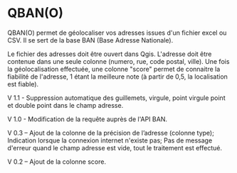 # QBAN(O)

QBAN(O) permet de géolocaliser vos adresses issues d'un fichier excel ou CSV. Il se sert de la base BAN (Base Adresse Nationale).

Le fichier des adresses doit être ouvert dans Qgis. L'adresse doit être contenue dans une seule colonne (numero, rue, code postal, ville). Une fois la géolocalisation effectuée, une colonne "score" permet de connaitre la fiabilité de l'adresse, 1 étant la meilleure note (à partir de 0,5, la localisation est fiable).

V 1.1 - Suppression automatique des guillemets, virgule, point virgule point et double point dans le champ adresse.

V 1.0 - Modification de la requête auprès de l'API BAN.

V 0.3 – Ajout de la colonne de la précision de l’adresse (colonne type); Indication lorsque la connexion internet n'existe pas; Pas de message d'erreur quand le champ adresse est vide, tout le traitement est effectué.

V 0.2 –  Ajout de la colonne score.
